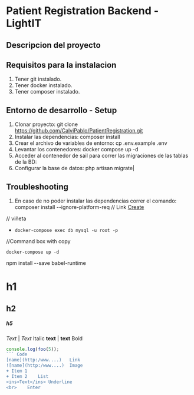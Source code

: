 # Patient Registration Backend - LightIT

## Descripcion del proyecto

## Requisitos para la instalacion
1. Tener git instalado.
2. Tener docker instalado.
3. Tener composer instalado.

## Entorno de desarrollo - Setup

1. Clonar proyecto: git clone https://github.com/CalviPablo/PatientRegistration.git
2. Instalar las dependencias: composer install
3. Crear el archivo de variables de entorno: cp .env.example .env
4. Levantar los contenedores: docker compose up -d
5. Acceder al contenedor de sail para correr las migraciones de las tablas de la BD: 
6. Configurar la base de datos: php artisan migrate|

## Troubleshooting
1. En caso de no poder instalar las dependencias correr el comando: composer install --ignore-platform-req
// Link 
[Create](https://docs.gitlab.com/ee/user/project/repository/web_editor.html#create-a-file)

// viñeta
- `docker-compose exec db mysql -u root -p` 

//Command box with copy
```
docker-compose up -d
```

npm install --save babel-runtime


#	h1
##	h2
#####	h5
*Text* | _Text_	Italic
**text** | __text__	Bold
``` javascript
console.log(foo(5));
```	Code
[name](http:/www....)	Link
![name](http:/www....)	Image
+ Item 1
+ Item 2	List
<ins>Text</ins>	Underline
<br>	Enter
